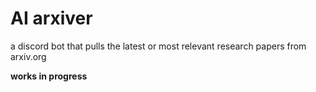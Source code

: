 # AI arxiver

a discord bot that pulls the latest or most relevant research papers from arxiv.org 

**works in progress**
